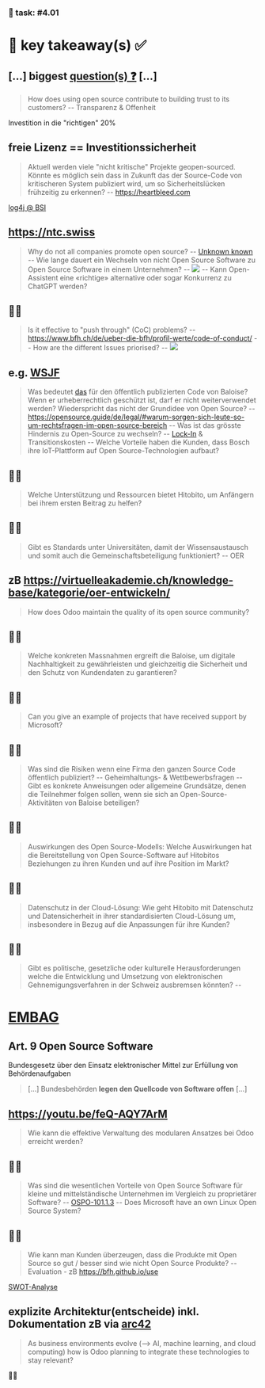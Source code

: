 ### 💪 task: #4.01

# 🏢 key takeaway(s) ✅

[...] biggest [question(s) ❓](https://github.com/digital-sustainability/module-eoss-hs23-sandbox/issues/130) [...]
--
> How does using open source contribute to building trust to its customers?
--
Transparenz & Offenheit

Investition in die "richtigen" 20%

freie Lizenz == Investitionssicherheit
--
> Aktuell werden viele "nicht kritische" Projekte geopen-sourced. Könnte es möglich sein dass in Zukunft das der Source-Code von kritischeren System publiziert wird, um so Sicherheitslücken frühzeitig zu erkennen?
--
https://heartbleed.com

[log4j @ BSI](https://www.bsi.bund.de/DE/Themen/Unternehmen-und-Organisationen/Informationen-und-Empfehlungen/Empfehlungen-nach-Angriffszielen/Webanwendungen/log4j/log4j_node.html)

https://ntc.swiss
--
> Why do not all companies promote open source?
--
[Unknown known](https://medium.com/@andreamantovani/known-knowns-known-unknowns-unknown-unknowns-leadership-367f346b0953#:~:text)
--
> Wie lange dauert ein Wechseln von nicht Open Source Software zu Open Source Software in einem Unternehmen?
--
![](https://upload.wikimedia.org/wikipedia/commons/4/48/Dunning–Kruger_Effekt.svg)
--
> Kann Open-Assistent eine «richtige» alternative oder sogar Konkurrenz zu ChatGPT werden?

🧑‍🎓
--
> Is it effective to "push through" (CoC) problems?
--
https://www.bfh.ch/de/ueber-die-bfh/profil-werte/code-of-conduct/
--
> How are the different Issues priorised?
--
![](https://scaledagileframework.com/wp-content/uploads/2022/12/WSJF_F01.svg)

e.g. [WSJF](https://scaledagileframework.com/wsjf/)
--
> Was bedeutet [das](https://github.com/digital-sustainability/module-eoss-hs23-sandbox/blob/ff1a498ae19667f76bd99b5e42d5aa2c62520aa0/docs/Baloise.md?plain=1#L54) für den öffentlich publizierten Code von Baloise? Wenn er urheberrechtlich geschützt ist, darf er nicht weiterverwendet werden? Wiederspricht das nicht der Grundidee von Open Source?
--
https://opensource.guide/de/legal/#warum-sorgen-sich-leute-so-um-rechtsfragen-im-open-source-bereich
--
> Was ist das grösste Hindernis zu Open-Source zu wechseln?
--
[Lock-In](https://en.wikipedia.org/wiki/Vendor_lock-in) & Transitionskosten
--
> Welche Vorteile haben die Kunden, dass Bosch ihre IoT-Plattform auf Open Source-Technologien aufbaut?

🧑‍🎓
--
> Welche Unterstützung und Ressourcen bietet Hitobito, um Anfängern bei ihrem ersten Beitrag zu helfen?

🧑‍🎓
--
> Gibt es Standards unter Universitäten, damit der Wissensaustausch und somit auch die Gemeinschaftsbeteiligung funktioniert?
--
OER

zB https://virtuelleakademie.ch/knowledge-base/kategorie/oer-entwickeln/
--
> How does Odoo maintain the quality of its open source community?

🧑‍🎓
--
> Welche konkreten Massnahmen ergreift die Baloise, um digitale Nachhaltigkeit zu gewährleisten und gleichzeitig die Sicherheit und den Schutz von Kundendaten zu garantieren?

🧑‍🎓
--
> Can you give an example of projects that have received support by Microsoft?

🧑‍🎓
--
> Was sind die Risiken wenn eine Firma den ganzen Source Code öffentlich publiziert?
--
Geheimhaltungs- & Wettbewerbsfragen
--
> Gibt es konkrete Anweisungen oder allgemeine Grundsätze, denen die Teilnehmer folgen sollen, wenn sie sich an Open-Source-Aktivitäten von Baloise beteiligen?

🧑‍🎓
--
> Auswirkungen des Open Source-Modells: Welche Auswirkungen hat die Bereitstellung von Open Source-Software auf Hitobitos Beziehungen zu ihren Kunden und auf ihre Position im Markt?

🧑‍🎓
--
>  Datenschutz in der Cloud-Lösung: Wie geht Hitobito mit Datenschutz und Datensicherheit in ihrer standardisierten Cloud-Lösung um, insbesondere in Bezug auf die Anpassungen für ihre Kunden?

🧑‍🎓
--
> Gibt es politische, gesetzliche oder kulturelle Herausforderungen welche die Entwicklung und Umsetzung von elektronischen Gehnemigungsverfahren in der Schweiz ausbremsen könnten?
--
# [EMBAG](https://www.fedlex.admin.ch/eli/fga/2023/787/de#art_9)

## Art. 9 Open Source Software

Bundesgesetz über den Einsatz elektronischer Mittel zur Erfüllung von Behördenaufgaben

> [...] Bundesbehörden **legen den Quellcode von Software offen** [...]

https://youtu.be/feQ-AQY7ArM
--
> Wie kann die effektive Verwaltung des modularen Ansatzes bei Odoo erreicht werden?

🧑‍🎓
--
> Was sind die wesentlichen Vorteile von Open Source Software für kleine und mittelständische Unternehmen im Vergleich zu proprietärer Software?
--
[OSPO-101.1.3](https://github.com/digital-sustainability/module-eoss-ospo101/blob/main/module1/README.md#the-business-perspective)
--
> Does Microsoft have an own Linux Open Source System?

🧑‍🎓
--
> Wie kann man Kunden überzeugen, dass die Produkte mit Open Source so gut / besser sind wie nicht Open Source Produkte?
--
Evaluation - zB https://bfh.github.io/use

[SWOT-Analyse](https://en.wikipedia.org/wiki/SWOT_analysis)

explizite Architektur(entscheide) inkl. Dokumentation zB via [arc42](https://docs.arc42.org/section-9/)
--
> As business environments evolve (--> AI, machine learning, and cloud computing) how is Odoo planning to integrate these technologies to stay relevant?

🧑‍🎓
